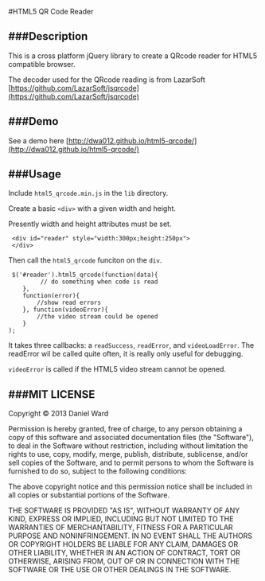 #HTML5 QR Code Reader


###Description
--------------


This is a cross platform jQuery library to create a QRcode reader for HTML5 compatible browser.

The decoder used for the QRcode reading is from LazarSoft
[https://github.com/LazarSoft/jsqrcode](https://github.com/LazarSoft/jsqrcode)

###Demo
----------------------
See a demo here [http://dwa012.github.io/html5-qrcode/](http://dwa012.github.io/html5-qrcode/)



###Usage
----------------------
Include ```html5_qrcode.min.js``` in the ```lib``` directory.

Create a basic ```<div>``` with a given width and height. 

Presently width and height attributes must be set. 
 
```
 <div id="reader" style="width:300px;height:250px">
 </div>
```

Then call the ```html5_qrcode``` funciton on the ```div```. 
 
```
 $('#reader').html5_qrcode(function(data){
 		 // do something when code is read
 	},
 	function(error){
		//show read errors 
	}, function(videoError){
		//the video stream could be opened
	}
);
```

It takes three callbacks: a ```readSuccess```, ```readError```, and ```videoLoadError```. The readError wil be called quite often, it is really only useful for debugging. 

```videoError``` is called if the HTML5 video stream cannot be opened.




###MIT LICENSE
--------------

Copyright &copy; 2013 Daniel Ward

Permission is hereby granted, free of charge, to any person obtaining a copy of this software and associated documentation files (the "Software"), to deal in the Software without restriction, including without limitation the rights to use, copy, modify, merge, publish, distribute, sublicense, and/or sell copies of the Software, and to permit persons to whom the Software is furnished to do so, subject to the following conditions:

The above copyright notice and this permission notice shall be included in all copies or substantial portions of the Software.

THE SOFTWARE IS PROVIDED "AS IS", WITHOUT WARRANTY OF ANY KIND, EXPRESS OR IMPLIED, INCLUDING BUT NOT LIMITED TO THE WARRANTIES OF MERCHANTABILITY, FITNESS FOR A PARTICULAR PURPOSE AND NONINFRINGEMENT. IN NO EVENT SHALL THE AUTHORS OR COPYRIGHT HOLDERS BE LIABLE FOR ANY CLAIM, DAMAGES OR OTHER LIABILITY, WHETHER IN AN ACTION OF CONTRACT, TORT OR OTHERWISE, ARISING FROM, OUT OF OR IN CONNECTION WITH THE SOFTWARE OR THE USE OR OTHER DEALINGS IN THE SOFTWARE.

